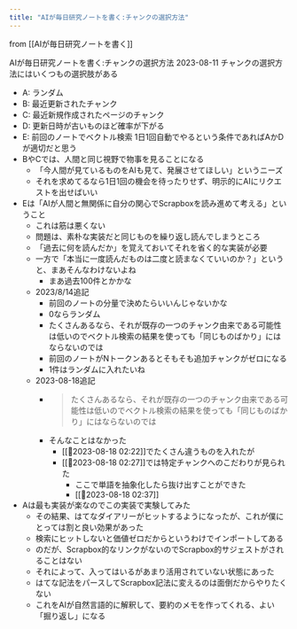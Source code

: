 ```yaml
---
title: "AIが毎日研究ノートを書く:チャンクの選択方法"
---
```


from [[AIが毎日研究ノートを書く]]

AIが毎日研究ノートを書く:チャンクの選択方法
2023-08-11
チャンクの選択方法にはいくつもの選択肢がある
- A: ランダム
- B: 最近更新されたチャンク
- C: 最近新規作成されたページのチャンク
- D: 更新日時が古いものほど確率が下がる
- E: 前回のノートでベクトル検索
1日1回自動でやるという条件であればAかDが適切だと思う
- BやCでは、人間と同じ視野で物事を見ることになる
    - 「今人間が見ているものをAIも見て、発展させてほしい」というニーズ
    - それを求めてるなら1日1回の機会を待ったりせず、明示的にAIにリクエストを出せばいい
- Eは「AIが人間と無関係に自分の関心でScrapboxを読み進めて考える」ということ
    - これは筋は悪くない
    - 問題は、素朴な実装だと同じものを繰り返し読んでしまうところ
    - 「過去に何を読んだか」を覚えておいてそれを省く的な実装が必要
    - 一方で「本当に一度読んだものは二度と読まなくていいのか？」というと、まあそんなわけないよね
        - まあ過去100件とかかな
    - 2023/8/14追記
        - 前回のノートの分量で決めたらいいんじゃないかな
        - 0ならランダム
        - たくさんあるなら、それが既存の一つのチャンク由来である可能性は低いのでベクトル検索の結果を使っても「同じものばかり」にはならないのでは
        - 前回のノートがNトークンあるとそもそも追加チャンクがゼロになる
        - 1件はランダムに入れたいね
    - 2023-08-18追記
        - > たくさんあるなら、それが既存の一つのチャンク由来である可能性は低いのでベクトル検索の結果を使っても「同じものばかり」にはならないのでは
        - そんなことはなかった
            - [[🤖2023-08-18 02:22]]でたくさん違うものを入れたが
            - [[🤖2023-08-18 02:27]]では特定チャンクへのこだわりが見られた
                - ここで単語を抽象化したら抜け出すことができた
                - [[🤖2023-08-18 02:37]]
- Aは最も実装が楽なのでこの実装で実験してみた
    - その結果、はてなダイアリーがヒットするようになったが、これが僕にとっては割と良い効果があった
    - 検索にヒットしないと価値ゼロだからというわけでインポートしてある
    - のだが、Scrapbox的なリンクがないのでScrapbox的サジェストがされることはない
    - それによって、入ってはいるがあまり活用されていない状態にあった
    - はてな記法をパースしてScrapbox記法に変えるのは面倒だからやりたくない
    - これをAIが自然言語的に解釈して、要約のメモを作ってくれる、よい「掘り返し」になる

